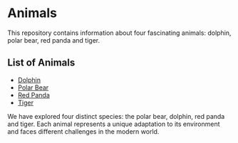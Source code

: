 # Animals
This repository contains information about four fascinating animals: dolphin, polar bear, red panda and tiger. 

## List of Animals
* [Dolphin](https://en.wikipedia.org/wiki/Dolphin)
* [Polar Bear](https://en.wikipedia.org/wiki/Polar_bear) 
* [Red Panda](https://en.wikipedia.org/wiki/Red_panda)
* [Tiger](https://en.wikipedia.org/wiki/Tiger)

We have explored four distinct species: the polar bear, dolphin, red panda and tiger. Each animal represents a unique adaptation to its environment and faces different challenges in the modern world.


